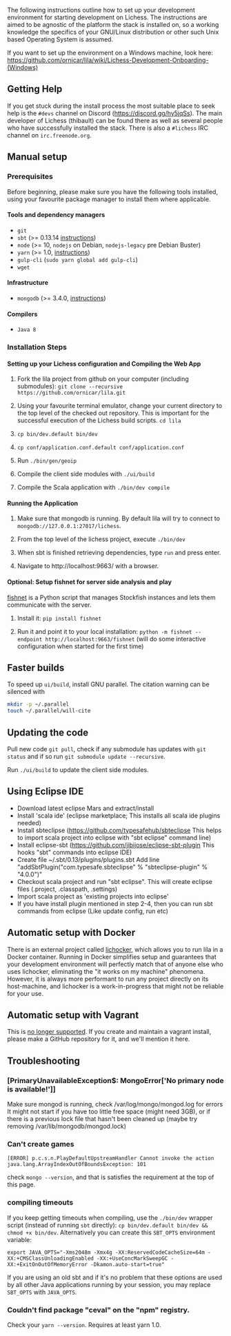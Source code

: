 The following instructions outline how to set up your development environment for starting development on Lichess. The instructions are aimed to be agnostic of the platform the stack is installed on, so a working knowledge the specifics of your GNU/Linux distribution or other such Unix based Operating System is assumed. 

If you want to set up the environment on a Windows machine, look here: https://github.com/ornicar/lila/wiki/Lichess-Development-Onboarding-(Windows)

## Getting Help
If you get stuck during the install process the most suitable place to seek help is the `#devs` channel on Discord (https://discord.gg/hy5jqSs). The main developer of Lichess (thibault) can be found there as well as several people who have successfully installed the stack. There is also a `#lichess` IRC channel on `irc.freenode.org`.

## Manual setup

### Prerequisites

Before beginning, please make sure you have the following tools installed, using your favourite package manager to install them where applicable.

#### Tools and dependency managers
* `git`
* `sbt` (>= 0.13.14 [instructions](http://www.scala-sbt.org/release/tutorial/Setup.html))
* `node` (>= 10, `nodejs` on Debian, `nodejs-legacy` pre Debian Buster)
* `yarn` (>= 1.0, [instructions](https://yarnpkg.com/lang/en/docs/install/))
* `gulp-cli` (`sudo yarn global add gulp-cli`)
* `wget`

#### Infrastructure
* `mongodb` (>= 3.4.0, [instructions](https://docs.mongodb.com/manual/administration/install-on-linux/))

#### Compilers
* `Java 8`

### Installation Steps

#### Setting up your Lichess configuration and Compiling the Web App

1. Fork the lila project from github on your computer (including submodules): `git clone --recursive https://github.com/ornicar/lila.git`

1. Using your favourite terminal emulator, change your current directory to the top level of the checked out repository. This is important for the successful execution of the Lichess build scripts. `cd lila`

1. `cp bin/dev.default bin/dev`

1. `cp conf/application.conf.default conf/application.conf`

1. Run `./bin/gen/geoip` 

1. Compile the client side modules with `./ui/build`

1. Compile the Scala application with `./bin/dev compile`

#### Running the Application

1. Make sure that mongodb is running. By default lila will try to connect to `mongodb://127.0.0.1:27017/lichess`.

1. From the top level of the lichess project, execute `./bin/dev`

1. When sbt is finished retrieving dependencies, type `run` and press enter.

1. Navigate to http://localhost:9663/ with a browser.

#### Optional: Setup fishnet for server side analysis and play

[fishnet](https://github.com/niklasf/fishnet) is a Python script that manages Stockfish instances and lets them communicate with the server.

1. Install it: `pip install fishnet`

2. Run it and point it to your local installation: `python -m fishnet --endpoint http://localhost:9663/fishnet` (will do some interactive configuration when started for the first time)

## Faster builds

To speed up `ui/build`, install GNU parallel. The citation warning can be silenced with
```sh
mkdir -p ~/.parallel
touch ~/.parallel/will-cite
```

## Updating the code

Pull new code `git pull`, check if any submodule has updates with `git status` and if so run `git submodule update --recursive`.

Run `./ui/build` to update the client side modules.

## Using Eclipse IDE
* Download latest eclipse Mars and extract/install
* Install 'scala ide' (eclipse marketplace; This installs all scala ide plugins needed)
* Install sbteclipse (https://github.com/typesafehub/sbteclipse This helps to import scala project into eclipse with "sbt eclipse" command line)
* Install eclipse-sbt (https://github.com/jibijose/eclipse-sbt-plugin This hooks "sbt" commands into eclipse IDE)
* Create file ~/.sbt/0.13/plugins/plugins.sbt Add line "addSbtPlugin("com.typesafe.sbteclipse" % "sbteclipse-plugin" % "4.0.0")"
* Checkout scala project and run "sbt eclipse". This will create eclipse files (.project, .classpath, .settings)
* Import scala project as 'existing projects into eclipse'
* If you have install plugin mentioned in step 2-4, then you can run sbt commands from eclipse (Like update config, run etc)

## Automatic setup with Docker

There is an external project called [lichocker](https://github.com/BrandonE/lichocker), which allows you to run lila in a Docker container. Running in Docker simplifies setup and guarantees that your development environment will perfectly match that of anyone else who uses lichocker, eliminating the "it works on my machine" phenomena. However, it is always more performant to run any project directly on its host-machine, and lichocker is a work-in-progress that might not be reliable for your use.

## Automatic setup with Vagrant

This is [no longer supported](https://github.com/ornicar/lila/commit/75c87849c294d7530111bbb98dc6077a328bcea6). If you create and maintain a vagrant install, please make a GitHub repository for it, and we'll mention it here.

## Troubleshooting

### [PrimaryUnavailableException$: MongoError['No primary node is available!']]
Make sure mongod is running, check /var/log/mongo/mongod.log for errors
It might not start if you have too little free space (might need 3GB), or if there is a previous lock file that hasn't been cleaned up (maybe try removing /var/lib/mongodb/mongod.lock)

### Can't create games
    [ERROR] p.c.s.n.PlayDefaultUpstreamHandler Cannot invoke the action
    java.lang.ArrayIndexOutOfBoundsException: 101
check `mongo --version`, and that is satisfies the requirement at the top of this page.

### compiling timeouts
If you keep getting timeouts when compiling, use the `./bin/dev` wrapper script (instead of running `sbt` directly): `cp bin/dev.default bin/dev && chmod +x bin/dev`. Alternatively you can create this `SBT_OPTS` environment variable:

    export JAVA_OPTS="-Xms2048m -Xmx4g -XX:ReservedCodeCacheSize=64m -XX:+CMSClassUnloadingEnabled -XX:+UseConcMarkSweepGC -XX:+ExitOnOutOfMemoryError -Dkamon.auto-start=true"

If you are using an old sbt and if it's no problem that these options are used by all other Java applications running by your session, you may replace `SBT_OPTS` with `JAVA_OPTS`.

### Couldn't find package "ceval" on the "npm" registry.

Check your `yarn --version`. Requires at least yarn 1.0.
